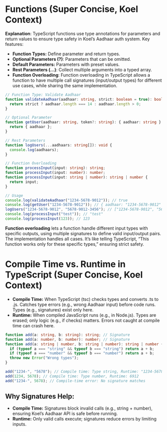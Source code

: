 # Functions (Super Concise, Koel Context)
**Explanation**: TypeScript functions use type annotations for parameters and return values to ensure type safety in Koel’s Aadhaar auth system. Key features:
- **Function Types:** Define parameter and return types.
- **Optional Parameters (?)**: Parameters that can be omitted.
- **Default Parameters:** Parameters with preset values.
- **Rest Parameters (...)**: Collect multiple arguments into a typed array.
- **Function Overloading**: Function overloading in TypeScript allows a function to have multiple call signatures (input/output types) for different use cases, while sharing the same implementation.

```typescript
// Function Type: Validate Aadhaar
function validateAadhaar(aadhaar: string, strict: boolean = true): boolean {
  return strict ? aadhaar.length === 14 : aadhaar.length > 0;
}

// Optional Parameter
function getUser(aadhaar: string, token?: string): { aadhaar: string } {
  return { aadhaar };
}

// Rest Parameters
function logUsers(...aadhaars: string[]): void {
  console.log(aadhaars);
}

// Function Overloading
function processInput(input: string): string;
function processInput(input: number): number;
function processInput(input: string | number): string | number {
  return input;
}

// Usage
console.log(validateAadhaar("1234-5678-9012")); // true
console.log(getUser("1234-5678-9012")); // { aadhaar: "1234-5678-9012" }
logUsers("1234-5678-9012", "5678-9012-3456"); // ["1234-5678-9012", "5678-9012-3456"]
console.log(processInput("test")); // "test"
console.log(processInput(123)); // 123
```

**Function overloading** lets a function handle different input types with specific outputs, using multiple signatures to define valid input/output pairs. The implementation handles all cases. It’s like telling TypeScript, “This function works only for these specific types,” ensuring strict safety.

# Compile Time vs. Runtime in TypeScript (Super Concise, Koel Context)
- **Compile Time:** When TypeScript (tsc) checks types and converts .ts to .js. Catches type errors (e.g., wrong Aadhaar input) before code runs. Types (e.g., signatures) exist only here.
- **Runtime:** When compiled JavaScript runs (e.g., in Node.js). Types are erased; only logic (e.g., if checks) matters. Errors not caught at compile time can crash here.

```typescript
function add(a: string, b: string): string; // Signature
function add(a: number, b: number): number; // Signature
function add(a: string | number, b: string | number): string | number {
  if (typeof a === "string" && typeof b === "string") return a + b;
  if (typeof a === "number" && typeof b === "number") return a + b;
  throw new Error("Wrong types");
}

add("1234-", "5678"); // Compile time: Type string, Runtime: "1234-5678"
add(1234, 5678); // Compile time: Type number, Runtime: 6912
add("1234-", 5678); // Compile-time error: No signature matches
```

## Why Signatures Help:
- **Compile Time:** Signatures block invalid calls (e.g., string + number), ensuring Koel’s Aadhaar API is safe before running.
- **Runtime:** Only valid calls execute; signatures reduce errors by limiting inputs.